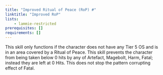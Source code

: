 ```yaml
---
title: "Improved Ritual of Peace (RoP) #"
linktitle: "Improved RoP"
lists:
    - lammie-restricted
prerequisites: []
requirements: []
---
```

This skill only functions if the character does not have any Tier 5 OS and is in an area covered by a Ritual of Peace. This skill prevents the character from being taken below 0 hits by any of Artefact, Magebolt, Harm, Fatal; instead they are left at 0 Hits. This does not stop the pattern corrupting effect of Fatal.